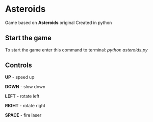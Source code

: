 # Asteroids
Game based on __Asteroids__ original
Created in python

## Start the game
To start the game enter this command to terminal: _python asteroids.py_

## Controls
__UP__ - speed up

__DOWN__ - slow down

__LEFT__ - rotate left

__RIGHT__ - rotate right

__SPACE__ - fire laser
